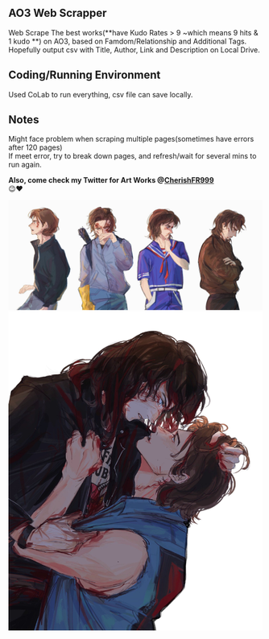 ## AO3 Web Scrapper
Web Scrape The best works(**have Kudo Rates > 9 ~which means 9 hits & 1 kudo **) on AO3, based on Famdom/Relationship and Additional Tags.  <br />
Hopefully output csv with Title, Author, Link and Description on Local Drive. <br />

## Coding/Running Environment
Used CoLab to run everything, csv file can save locally. <br />

## Notes
Might face problem when scraping multiple pages(sometimes have errors after 120 pages) <br />
If meet error, try to break down pages, and refresh/wait for several mins to run again. <br />

**Also, come check my Twitter for Art Works @[CherishFR999](https://twitter.com/cherishFR999)** <br />
😉❤️ <br />


![steveH](/FXHfdoYWYAALXKx.jpeg)
![steveH](/steddie_pic.jpeg)
